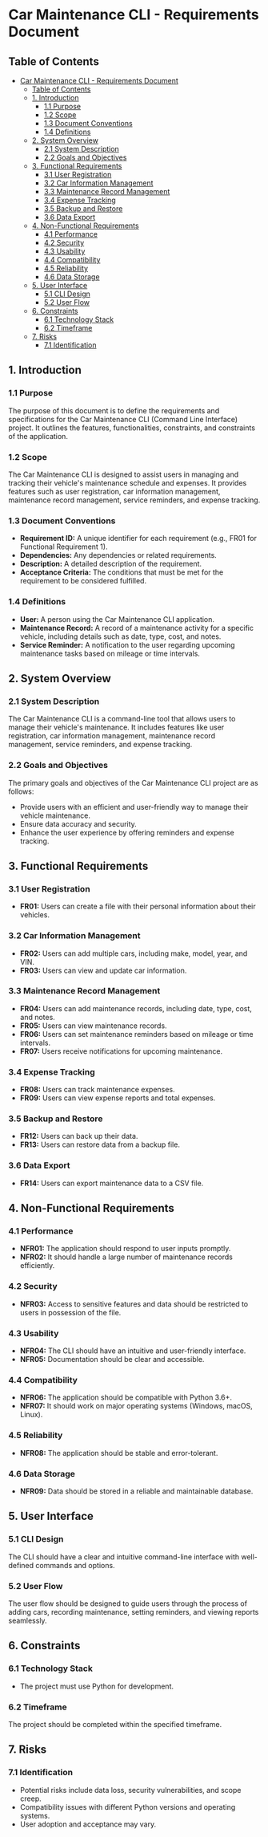 # Car Maintenance CLI - Requirements Document

## Table of Contents

- [Car Maintenance CLI - Requirements Document](#car-maintenance-cli---requirements-document)
  - [Table of Contents](#table-of-contents)
  - [1. Introduction](#1-introduction)
    - [1.1 Purpose](#11-purpose)
    - [1.2 Scope](#12-scope)
    - [1.3 Document Conventions](#13-document-conventions)
    - [1.4 Definitions](#14-definitions)
  - [2. System Overview](#2-system-overview)
    - [2.1 System Description](#21-system-description)
    - [2.2 Goals and Objectives](#22-goals-and-objectives)
  - [3. Functional Requirements](#3-functional-requirements)
    - [3.1 User Registration](#31-user-registration)
    - [3.2 Car Information Management](#32-car-information-management)
    - [3.3 Maintenance Record Management](#33-maintenance-record-management)
    - [3.4 Expense Tracking](#34-expense-tracking)
    - [3.5 Backup and Restore](#35-backup-and-restore)
    - [3.6 Data Export](#36-data-export)
  - [4. Non-Functional Requirements](#4-non-functional-requirements)
    - [4.1 Performance](#41-performance)
    - [4.2 Security](#42-security)
    - [4.3 Usability](#43-usability)
    - [4.4 Compatibility](#44-compatibility)
    - [4.5 Reliability](#45-reliability)
    - [4.6 Data Storage](#46-data-storage)
  - [5. User Interface](#5-user-interface)
    - [5.1 CLI Design](#51-cli-design)
    - [5.2 User Flow](#52-user-flow)
  - [6. Constraints](#6-constraints)
    - [6.1 Technology Stack](#61-technology-stack)
    - [6.2 Timeframe](#62-timeframe)
  - [7. Risks](#7-risks)
    - [7.1 Identification](#71-identification)

## 1. Introduction

### 1.1 Purpose

The purpose of this document is to define the requirements and specifications for the Car Maintenance CLI (Command Line Interface) project. It outlines the features, functionalities, constraints, and constraints of the application.

### 1.2 Scope

The Car Maintenance CLI is designed to assist users in managing and tracking their vehicle's maintenance schedule and expenses. It provides features such as user registration, car information management, maintenance record management, service reminders, and expense tracking.

### 1.3 Document Conventions

- **Requirement ID:** A unique identifier for each requirement (e.g., FR01 for Functional Requirement 1).
- **Dependencies:** Any dependencies or related requirements.
- **Description:** A detailed description of the requirement.
- **Acceptance Criteria:** The conditions that must be met for the requirement to be considered fulfilled.

### 1.4 Definitions

- **User:** A person using the Car Maintenance CLI application.
- **Maintenance Record:** A record of a maintenance activity for a specific vehicle, including details such as date, type, cost, and notes.
- **Service Reminder:** A notification to the user regarding upcoming maintenance tasks based on mileage or time intervals.

## 2. System Overview

### 2.1 System Description

The Car Maintenance CLI is a command-line tool that allows users to manage their vehicle's maintenance. It includes features like user registration, car information management, maintenance record management, service reminders, and expense tracking.

### 2.2 Goals and Objectives

The primary goals and objectives of the Car Maintenance CLI project are as follows:

- Provide users with an efficient and user-friendly way to manage their vehicle maintenance.
- Ensure data accuracy and security.
- Enhance the user experience by offering reminders and expense tracking.

## 3. Functional Requirements

### 3.1 User Registration

- **FR01:** Users can create a file with their personal information about their vehicles.

### 3.2 Car Information Management

- **FR02:** Users can add multiple cars, including make, model, year, and VIN.
- **FR03:** Users can view and update car information.

### 3.3 Maintenance Record Management

- **FR04:** Users can add maintenance records, including date, type, cost, and notes.
- **FR05:** Users can view maintenance records.
- **FR06:** Users can set maintenance reminders based on mileage or time intervals.
- **FR07:** Users receive notifications for upcoming maintenance.

### 3.4 Expense Tracking

- **FR08:** Users can track maintenance expenses.
- **FR09:** Users can view expense reports and total expenses.

### 3.5 Backup and Restore

- **FR12:** Users can back up their data.
- **FR13:** Users can restore data from a backup file.

### 3.6 Data Export

- **FR14:** Users can export maintenance data to a CSV file.

## 4. Non-Functional Requirements

### 4.1 Performance

- **NFR01:** The application should respond to user inputs promptly.
- **NFR02:** It should handle a large number of maintenance records efficiently.

### 4.2 Security

- **NFR03:** Access to sensitive features and data should be restricted to users in possession of the file.

### 4.3 Usability

- **NFR04:** The CLI should have an intuitive and user-friendly interface.
- **NFR05:** Documentation should be clear and accessible.

### 4.4 Compatibility

- **NFR06:** The application should be compatible with Python 3.6+.
- **NFR07:** It should work on major operating systems (Windows, macOS, Linux).

### 4.5 Reliability

- **NFR08:** The application should be stable and error-tolerant.

### 4.6 Data Storage

- **NFR09:** Data should be stored in a reliable and maintainable database.

## 5. User Interface

### 5.1 CLI Design

The CLI should have a clear and intuitive command-line interface with well-defined commands and options.

### 5.2 User Flow

The user flow should be designed to guide users through the process of adding cars, recording maintenance, setting reminders, and viewing reports seamlessly.

## 6. Constraints

### 6.1 Technology Stack

- The project must use Python for development.

### 6.2 Timeframe

The project should be completed within the specified timeframe.


## 7. Risks

### 7.1 Identification

- Potential risks include data loss, security vulnerabilities, and scope creep.
- Compatibility issues with different Python versions and operating systems.
- User adoption and acceptance may vary.
